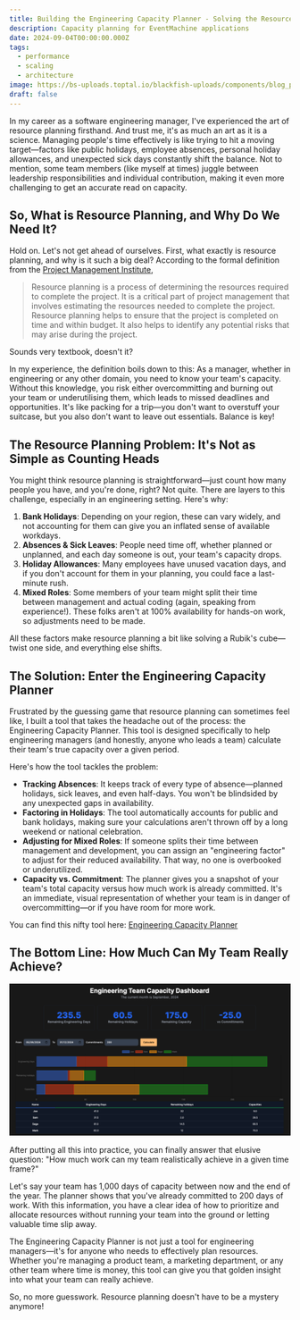 ```yaml
---
title: Building the Engineering Capacity Planner - Solving the Resource Planning Puzzle
description: Capacity planning for EventMachine applications
date: 2024-09-04T00:00:00.000Z
tags:
  - performance
  - scaling
  - architecture
image: https://bs-uploads.toptal.io/blackfish-uploads/components/blog_post_page/4093803/cover_image/regular_1708x683/0309_Your_role_in_delivering_great_products_as_an_Engineering_Manager_Zara_Newsletter___blog-67996821bb55e5b0e2a07a80a6392013.png
draft: false
---
```


In my career as a software engineering manager, I've experienced the art of resource planning firsthand. And trust me, it's as much an art as it is a science. Managing people's time effectively is like trying to hit a moving target—factors like public holidays, employee absences, personal holiday allowances, and unexpected sick days constantly shift the balance. Not to mention, some team members (like myself at times) juggle between leadership responsibilities and individual contribution, making it even more challenging to get an accurate read on capacity.

## So, What is Resource Planning, and Why Do We Need It?

Hold on. Let's not get ahead of ourselves. First, what exactly is resource planning, and why is it such a big deal? According to the formal definition from the [Project Management Institute](https://www.pmi.org/learning/library/resource-planning-project-management-10567),

> Resource planning is a process of determining the resources required to complete the project. It is a critical part of project management that involves estimating the resources needed to complete the project. Resource planning helps to ensure that the project is completed on time and within budget. It also helps to identify any potential risks that may arise during the project.

Sounds very textbook, doesn't it?

In my experience, the definition boils down to this: As a manager, whether in engineering or any other domain, you need to know your team's capacity. Without this knowledge, you risk either overcommitting and burning out your team or underutilising them, which leads to missed deadlines and opportunities. It's like packing for a trip—you don't want to overstuff your suitcase, but you also don't want to leave out essentials. Balance is key!

## The Resource Planning Problem: It's Not as Simple as Counting Heads

You might think resource planning is straightforward—just count how many people you have, and you're done, right? Not quite. There are layers to this challenge, especially in an engineering setting. Here's why:

1. **Bank Holidays**: Depending on your region, these can vary widely, and not accounting for them can give you an inflated sense of available workdays.
2. **Absences & Sick Leaves**: People need time off, whether planned or unplanned, and each day someone is out, your team's capacity drops.
3. **Holiday Allowances**: Many employees have unused vacation days, and if you don't account for them in your planning, you could face a last-minute rush.
4. **Mixed Roles**: Some members of your team might split their time between management and actual coding (again, speaking from experience!). These folks aren't at 100% availability for hands-on work, so adjustments need to be made.

All these factors make resource planning a bit like solving a Rubik's cube—twist one side, and everything else shifts.

## The Solution: Enter the Engineering Capacity Planner

Frustrated by the guessing game that resource planning can sometimes feel like, I built a tool that takes the headache out of the process: the Engineering Capacity Planner. This tool is designed specifically to help engineering managers (and honestly, anyone who leads a team) calculate their team's true capacity over a given period.

Here's how the tool tackles the problem:

- **Tracking Absences**: It keeps track of every type of absence—planned holidays, sick leaves, and even half-days. You won't be blindsided by any unexpected gaps in availability.
- **Factoring in Holidays**: The tool automatically accounts for public and bank holidays, making sure your calculations aren't thrown off by a long weekend or national celebration.
- **Adjusting for Mixed Roles**: If someone splits their time between management and development, you can assign an "engineering factor" to adjust for their reduced availability. That way, no one is overbooked or underutilized.
- **Capacity vs. Commitment**: The planner gives you a snapshot of your team's total capacity versus how much work is already committed. It's an immediate, visual representation of whether your team is in danger of overcommitting—or if you have room for more work.

You can find this nifty tool here: [Engineering Capacity Planner](https://github.com/JIAZHEN/em-capacity-app)

## The Bottom Line: How Much Can My Team Really Achieve?

![Engineering Team Capacity Dashboard](/images/em-capacity-planning_img1.png)

After putting all this into practice, you can finally answer that elusive question: "How much work can my team realistically achieve in a given time frame?"

Let's say your team has 1,000 days of capacity between now and the end of the year. The planner shows that you've already committed to 200 days of work. With this information, you have a clear idea of how to prioritize and allocate resources without running your team into the ground or letting valuable time slip away.

The Engineering Capacity Planner is not just a tool for engineering managers—it's for anyone who needs to effectively plan resources. Whether you're managing a product team, a marketing department, or any other team where time is money, this tool can give you that golden insight into what your team can really achieve.

So, no more guesswork. Resource planning doesn't have to be a mystery anymore!
